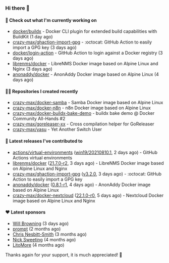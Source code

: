 ### Hi there 👋

#### 👷 Check out what I'm currently working on

- [docker/buildx](https://github.com/docker/buildx) - Docker CLI plugin for extended build capabilities with BuildKit (1 day ago)
- [crazy-max/ghaction-import-gpg](https://github.com/crazy-max/ghaction-import-gpg) - :octocat: GitHub Action to easily import a GPG key (3 days ago)
- [docker/login-action](https://github.com/docker/login-action) - GitHub Action to login against a Docker registry (3 days ago)
- [librenms/docker](https://github.com/librenms/docker) - LibreNMS Docker image based on Alpine Linux and Nginx (3 days ago)
- [anonaddy/docker](https://github.com/anonaddy/docker) - AnonAddy Docker image based on Alpine Linux (4 days ago)

#### 👨‍💻 Repositories I created recently

- [crazy-max/docker-samba](https://github.com/crazy-max/docker-samba) - Samba Docker image based on Alpine Linux
- [crazy-max/docker-n8n](https://github.com/crazy-max/docker-n8n) - n8n Docker image based on Alpine Linux
- [crazy-max/docker-buildx-bake-demo](https://github.com/crazy-max/docker-buildx-bake-demo) - buildx bake demo @ Docker Community All-Hands #2
- [crazy-max/goreleaser-xx](https://github.com/crazy-max/goreleaser-xx) - Cross compilation helper for GoReleaser
- [crazy-max/yasu](https://github.com/crazy-max/yasu) - Yet Another Switch User

#### 🚀 Latest releases I've contributed to

- [actions/virtual-environments](https://github.com/actions/virtual-environments) ([win19/20210810.1](https://github.com/actions/virtual-environments/releases/tag/win19%2F20210810.1), 2 days ago) - GitHub Actions virtual environments
- [librenms/docker](https://github.com/librenms/docker) ([21.7.0-r2](https://github.com/librenms/docker/releases/tag/21.7.0-r2), 3 days ago) - LibreNMS Docker image based on Alpine Linux and Nginx
- [crazy-max/ghaction-import-gpg](https://github.com/crazy-max/ghaction-import-gpg) ([v3.2.0](https://github.com/crazy-max/ghaction-import-gpg/releases/tag/v3.2.0), 3 days ago) - :octocat: GitHub Action to easily import a GPG key
- [anonaddy/docker](https://github.com/anonaddy/docker) ([0.8.1-r1](https://github.com/anonaddy/docker/releases/tag/0.8.1-r1), 4 days ago) - AnonAddy Docker image based on Alpine Linux
- [crazy-max/docker-nextcloud](https://github.com/crazy-max/docker-nextcloud) ([22.1.0-r0](https://github.com/crazy-max/docker-nextcloud/releases/tag/22.1.0-r0), 5 days ago) - Nextcloud Docker image based on Alpine Linux and Nginx

#### ❤️ Latest sponsors
- [Will Browning](https://github.com/willbrowningme) (3 days ago)
- [prompt](https://github.com/pr-mpt) (2 months ago)
- [Chris Nesbitt-Smith](https://github.com/chrisns) (3 months ago)
- [Nick Sweeting](https://github.com/pirate) (4 months ago)
- [LitoMore](https://github.com/LitoMore) (4 months ago)

Thanks again for your support, it is much appreciated! 🙏
